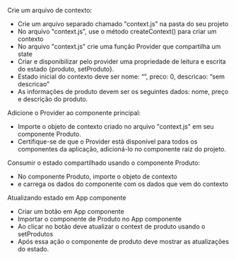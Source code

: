 Crie um arquivo de contexto:

- Crie um arquivo separado chamado "context.js" na pasta do seu projeto
- No arquivo "context.js", use o método createContext() para criar um contexto
- No arquivo "context.js" crie uma função Provider que compartilha um state
- Criar e disponibilizar pelo provider uma propriedade de leitura e escrita do
estado {produto, setProduto}.
- Estado inicial do contexto deve ser nome: “”, preco: 0, descricao: “sem
descricao”
- As informações de produto devem ser os seguintes dados: nome, preço e
descrição do produto.

Adicione o Provider ao componente principal:
- Importe o objeto de contexto criado no arquivo "context.js" em seu componente Produto.
- Certifique-se de que o Provider está disponível para todos os componentes da aplicação, adicioná-lo no componente raiz do projeto.

Consumir o estado compartilhado usando o componente Produto:
- No componente Produto, importe o objeto de contexto
- e carrega os dados do componente com os dados que vem do contexto

Atualizando estado em App componente
- Criar um botão em App componente
- Importar o componente de Produto no App componente
- Ao clicar no botão deve atualizar o context de produto usando o setProdutos
- Após essa ação o componente de produto deve mostrar as atualizações do estado.  
